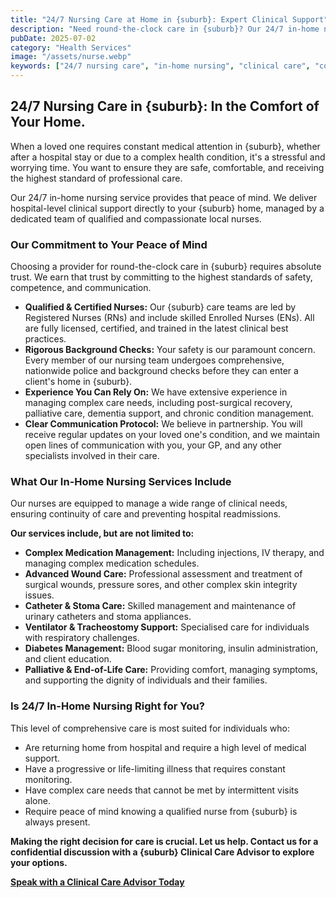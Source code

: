 ```yaml
---
title: "24/7 Nursing Care at Home in {suburb}: Expert Clinical Support"
description: "Need round-the-clock care in {suburb}? Our 24/7 in-home nursing services provide expert, compassionate clinical support for complex health needs."
pubDate: 2025-07-02
category: "Health Services"
image: "/assets/nurse.webp"
keywords: ["24/7 nursing care", "in-home nursing", "clinical care", "complex care", "palliative care"]
---
```


## 24/7 Nursing Care in {suburb}: In the Comfort of Your Home.

When a loved one requires constant medical attention in {suburb}, whether after a hospital stay or due to a complex health condition, it's a stressful and worrying time. You want to ensure they are safe, comfortable, and receiving the highest standard of professional care.

Our 24/7 in-home nursing service provides that peace of mind. We deliver hospital-level clinical support directly to your {suburb} home, managed by a dedicated team of qualified and compassionate local nurses.

### Our Commitment to Your Peace of Mind

Choosing a provider for round-the-clock care in {suburb} requires absolute trust. We earn that trust by committing to the highest standards of safety, competence, and communication.

*   **Qualified & Certified Nurses:** Our {suburb} care teams are led by Registered Nurses (RNs) and include skilled Enrolled Nurses (ENs). All are fully licensed, certified, and trained in the latest clinical best practices.
*   **Rigorous Background Checks:** Your safety is our paramount concern. Every member of our nursing team undergoes comprehensive, nationwide police and background checks before they can enter a client's home in {suburb}.
*   **Experience You Can Rely On:** We have extensive experience in managing complex care needs, including post-surgical recovery, palliative care, dementia support, and chronic condition management.
*   **Clear Communication Protocol:** We believe in partnership. You will receive regular updates on your loved one's condition, and we maintain open lines of communication with you, your GP, and any other specialists involved in their care.

### What Our In-Home Nursing Services Include

Our nurses are equipped to manage a wide range of clinical needs, ensuring continuity of care and preventing hospital readmissions.

**Our services include, but are not limited to:**

*   **Complex Medication Management:** Including injections, IV therapy, and managing complex medication schedules.
*   **Advanced Wound Care:** Professional assessment and treatment of surgical wounds, pressure sores, and other complex skin integrity issues.
*   **Catheter & Stoma Care:** Skilled management and maintenance of urinary catheters and stoma appliances.
*   **Ventilator & Tracheostomy Support:** Specialised care for individuals with respiratory challenges.
*   **Diabetes Management:** Blood sugar monitoring, insulin administration, and client education.
*   **Palliative & End-of-Life Care:** Providing comfort, managing symptoms, and supporting the dignity of individuals and their families.

### Is 24/7 In-Home Nursing Right for You?

This level of comprehensive care is most suited for individuals who:
*   Are returning home from hospital and require a high level of medical support.
*   Have a progressive or life-limiting illness that requires constant monitoring.
*   Have complex care needs that cannot be met by intermittent visits alone.
*   Require peace of mind knowing a qualified nurse from {suburb} is always present.

**Making the right decision for care is crucial. Let us help. Contact us for a confidential discussion with a {suburb} Clinical Care Advisor to explore your options.**

**[Speak with a Clinical Care Advisor Today](/contact)**

‍
